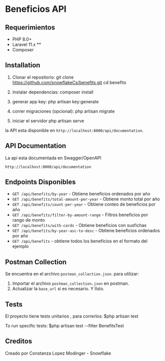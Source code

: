 # Beneficios API
## Requerimientos

- PHP 8.0+
- Laravel 11.x **
- Composer

## Installation
1. Clonar el repositorio:
   git clone https://github.com/snowflakeCs/benefits.git
   cd benefits

2. Instalar dependencias:
   composer install

3. generar app key:
   php artisan key:generate

6. correr migraciones (opcional):
   php artisan migrate

7. iniciar  el servidor
   php artisan serve

la API esta disponible en `http://localhost:8000/api/documentation`.

## API Documentation

La api esta documentada en Swagger/OpenAPI

```
http://localhost:8000/api/documentation
```

## Endpoints Disponibles

- `GET /api/benefits/by-year` - Obtiene beneficios ordenados por año
- `GET /api/benefits/total-amount-per-year` - Obtiene monto total por año
- `GET /api/benefits/count-per-year` - Obtiene conteo de beneficios por año
- `GET /api/benefits/filter-by-amount-range` - Filtros beneficios por rango de monto
- `GET /api/benefits/with-cards` - Obtiene beneficios con susfichas
- `GET /api/benefits/by-year-asc-to-desc` - Obtiene beneficios ordenados por año
- `GET /api/benefits` - obtiene todos los beneficios en el formato del ejemplo


## Postman Collection

Se encuentra en el archivo `postman_collection.json`. para utilizar:
1. Importar el archivo `postman_collection.json` en postman.
2. Actualizar la `base_url` si es necesario.
Y lIsto.

## Tests

El proyecto tiene tests unitarios , para correrlos:
$php artisan test

To run specific tests:
$php artisan test --filter BenefitsTest

## Creditos
Creado por Constanza Lopez Modinger - Snowflake